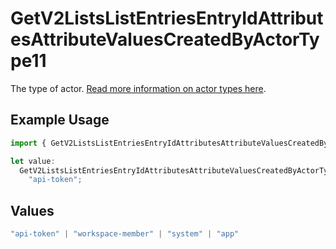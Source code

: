 # GetV2ListsListEntriesEntryIdAttributesAttributeValuesCreatedByActorType11

The type of actor. [Read more information on actor types here](/docs/actors).

## Example Usage

```typescript
import { GetV2ListsListEntriesEntryIdAttributesAttributeValuesCreatedByActorType11 } from "attio-js/models/operations/getv2listslistentriesentryidattributesattributevalues.js";

let value:
  GetV2ListsListEntriesEntryIdAttributesAttributeValuesCreatedByActorType11 =
    "api-token";
```

## Values

```typescript
"api-token" | "workspace-member" | "system" | "app"
```